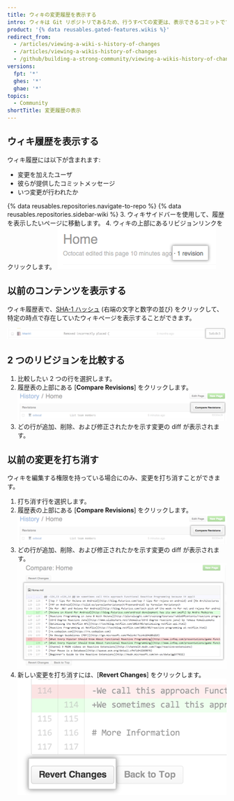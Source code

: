 ```yaml
---
title: ウィキの変更履歴を表示する
intro: ウィキは Git リポジトリであるため、行うすべての変更は、表示できるコミットです。
product: '{% data reusables.gated-features.wikis %}'
redirect_from:
  - /articles/viewing-a-wiki-s-history-of-changes
  - /articles/viewing-a-wikis-history-of-changes
  - /github/building-a-strong-community/viewing-a-wikis-history-of-changes
versions:
  fpt: '*'
  ghes: '*'
  ghae: '*'
topics:
  - Community
shortTitle: 変更履歴の表示
---
```


## ウィキ履歴を表示する

ウィキ履歴には以下が含まれます:
- 変更を加えたユーザ
- 彼らが提供したコミットメッセージ
- いつ変更が行われたか

{% data reusables.repositories.navigate-to-repo %}
{% data reusables.repositories.sidebar-wiki %}
3. ウィキサイドバーを使用して、履歴を表示したいページに移動します。
4. ウィキの上部にあるリビジョンリンクをクリックします。 ![ウィキリビジョンリンク](/assets/images/help/wiki/wiki_revision_link.png)

## 以前のコンテンツを表示する

ウィキ履歴表で、[SHA-1 ハッシュ](http://en.wikipedia.org/wiki/SHA-1) (右端の文字と数字の並び) をクリックして、特定の時点で存在していたウィキページを表示することができます。

![ウィキ SHA 番号](/assets/images/help/wiki/wiki_sha_number.png)

## 2 つのリビジョンを比較する

1. 比較したい 2 つの行を選択します。
2. 履歴表の上部にある [**Compare Revisions**] をクリックします。 ![ウィキ リビジョン比較ボタン](/assets/images/help/wiki/wiki_compare_revisions.png)
3. どの行が追加、削除、および修正されたかを示す変更の diff が表示されます。

## 以前の変更を打ち消す

ウィキを編集する権限を持っている場合にのみ、変更を打ち消すことができます。

1. 打ち消す行を選択します。
2. 履歴表の上部にある [**Compare Revisions**] をクリックします。 ![ウィキ リビジョン比較ボタン](/assets/images/help/wiki/wiki_compare_revisions.png)
3. どの行が追加、削除、および修正されたかを示す変更の diff が表示されます。 ![ウィキ リビジョン diff](/assets/images/help/wiki/wiki_revision_diff.png)
4. 新しい変更を打ち消すには、[**Revert Changes**] をクリックします。 ![ウィキ変更打ち消しボタン](/assets/images/help/wiki/wiki_revert_changes.png)
